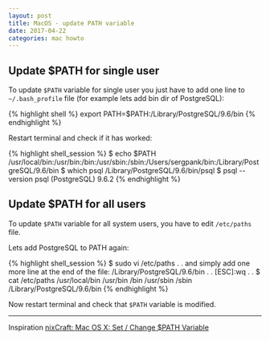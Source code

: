 ```yaml
---
layout: post
title: MacOS - update PATH variable
date: 2017-04-22
categories: mac howto
---
```


## Update $PATH for single user ##

To update `$PATH` variable for single user you just have to add one line to `~/.bash_profile` file (for example lets add bin dir of PostgreSQL):

{% highlight shell %}
export PATH=$PATH:/Library/PostgreSQL/9.6/bin
{% endhighlight %}

Restart terminal and check if it has worked:

{% highlight shell_session %}
$ echo $PATH
/usr/local/bin:/usr/bin:/bin:/usr/sbin:/sbin:/Users/sergpank/bin:/Library/PostgreSQL/9.6/bin
$ which psql
/Library/PostgreSQL/9.6/bin/psql
$ psql --version
psql (PostgreSQL) 9.6.2
{% endhighlight %}

## Update $PATH for all users ##

To update `$PATH` variable for all system users, you have to edit `/etc/paths` file.

Lets add PostgreSQL to PATH again:

{% highlight shell_session %}
$ sudo vi /etc/paths
.
.
and simply add one more line at the end of the file:
/Library/PostgreSQL/9.6/bin
.
.
[ESC]:wq
.
.
$ cat /etc/paths
/usr/local/bin
/usr/bin
/bin
/usr/sbin
/sbin
/Library/PostgreSQL/9.6/bin
{% endhighlight %}

Now restart terminal and check that `$PATH` variable is modified.

* * *

Inspiration [nixCraft: Mac OS X: Set / Change $PATH Variable][nixCraft article]

[nixCraft article]: https://www.cyberciti.biz/faq/appleosx-bash-unix-change-set-path-environment-variable/